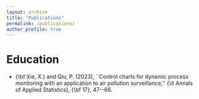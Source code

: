 ```yaml
---
layout: archive
title: "Publications"
permalink: /publications/
author_profile: true
---
```



Education
======
* {\bf Xie, X.} and Qiu, P. (2023), ``Control charts for dynamic process
     monitoring with an application to air pollution surveillance,'' {\it Annals of
     Applied Statistics},  {\bf 17}, 47--66. 
